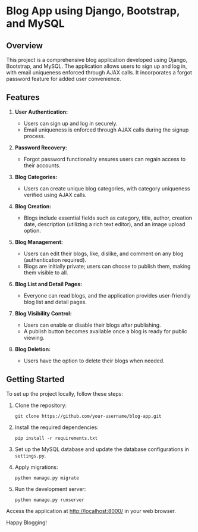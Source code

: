 # Blog App using Django, Bootstrap, and MySQL

## Overview
This project is a comprehensive blog application developed using Django, Bootstrap, and MySQL. The application allows users to sign up and log in, with email uniqueness enforced through AJAX calls. It incorporates a forgot password feature for added user convenience.

## Features

1. **User Authentication:**
   - Users can sign up and log in securely.
   - Email uniqueness is enforced through AJAX calls during the signup process.

2. **Password Recovery:**
   - Forgot password functionality ensures users can regain access to their accounts.

3. **Blog Categories:**
   - Users can create unique blog categories, with category uniqueness verified using AJAX calls.

4. **Blog Creation:**
   - Blogs include essential fields such as category, title, author, creation date, description (utilizing a rich text editor), and an image upload option.

5. **Blog Management:**
   - Users can edit their blogs, like, dislike, and comment on any blog (authentication required).
   - Blogs are initially private; users can choose to publish them, making them visible to all.

6. **Blog List and Detail Pages:**
   - Everyone can read blogs, and the application provides user-friendly blog list and detail pages.

7. **Blog Visibility Control:**
   - Users can enable or disable their blogs after publishing.
   - A publish button becomes available once a blog is ready for public viewing.

8. **Blog Deletion:**
   - Users have the option to delete their blogs when needed.

## Getting Started

To set up the project locally, follow these steps:

1. Clone the repository:
   ```
   git clone https://github.com/your-username/blog-app.git
   ```

2. Install the required dependencies:
   ```
   pip install -r requirements.txt
   ```

3. Set up the MySQL database and update the database configurations in `settings.py`.

4. Apply migrations:
   ```
   python manage.py migrate
   ```

5. Run the development server:
   ```
   python manage.py runserver
   ```

Access the application at [http://localhost:8000/](http://localhost:8000/) in your web browser.



Happy Blogging!

